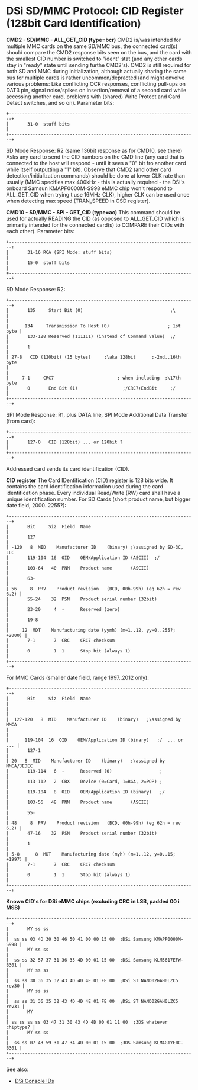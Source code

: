 # DSi SD/MMC Protocol: CID Register (128bit Card Identification)


**CMD2 - SD/MMC - ALL_GET_CID (type=bcr)**
CMD2 is/was intended for multiple MMC cards on the same SD/MMC bus, the
connected card(s) should compare the CMD2 response bits seen on the bus,
and the card with the smallest CID number is switched to \"ident\" stat
(and any other cards stay in \"ready\" state until sending furthe
CMD2\'s).
CMD2 is still required for both SD and MMC during initialization,
although actually sharing the same bus for multiple cards is rather
uncommon/depracted (and might envolve various problems: Like conflicting
OCR responses, conflicting pull-ups on DAT3 pin, signal noise/spikes on
insertion/removal of a second card while accessing another card,
problems with (shared) Write Protect and Card Detect switches, and so
on).
Parameter bits:

```
+-----------------------------------------------------------------------+
|       31-0  stuff bits                                                |
+-----------------------------------------------------------------------+
```

SD Mode Response: R2 (same 136bit response as for CMD10, see there)
Asks any card to send the CID numbers on the CMD line (any card that is
connected to the host will respond - until it sees a \"0\" bit fro
another card while itself outputting a \"1\" bit).
Observe that CMD2 (and other card detection/initialization commands)
should be done at lower CLK rate than usually (MMC specifies max
400kHz - this is actually required - the DSi\'s onboard Samsun
KMAPF0000M-S998 eMMC chip won\'t respond to ALL_GET_CID when trying t
use 16MHz CLK), higher CLK can be used once when detecting max speed
(TRAN_SPEED in CSD register).

**CMD10 - SD/MMC - SPI - GET_CID (type=ac)**
This command should be used for actually READING the CID (as opposed to
ALL_GET_CID which is primarily intended for the connected card(s) to
COMPARE their CIDs with each other).
Parameter bits:

```
+-----------------------------------------------------------------------+
|       31-16 RCA (SPI Mode: stuff bits)                                |
|       15-0  stuff bits                                                |
+-----------------------------------------------------------------------+
```

SD Mode Response: R2:

```
+-----------------------------------------------------------------------+
|       135     Start Bit (0)                                 ;\        
|                                                                       |
|      134     Transmission To Host (0)                      ; 1st byte |
|       133-128 Reserved (111111) (instead of Command value)  ;/        |
|       1                                                               |
| 27-8   CID (120bit) (15 bytes)     ;\aka 128bit      ;-2nd..16th byte 
|                                                                       |
|     7-1     CRC7                        ; when including  ;\17th byte 
|       0       End Bit (1)                 ;/CRC7+EndBit     ;/        |
+-----------------------------------------------------------------------+
```

SPI Mode Response: R1, plus DATA line,
SPI Mode Additional Data Transfer (from card):

```
+-----------------------------------------------------------------------+
|       127-0   CID (128bit) ... or 120bit ?                            |
+-----------------------------------------------------------------------+
```

Addressed card sends its card identification (CID).

**CID register**
The Card IDentification (CID) register is 128 bits wide. It contains the
card identification information used during the card identification
phase. Every individual Read/Write (RW) card shall have a unique
identification number.
For SD Cards (short product name, but bigger date field, 2000..2255?):

```
+-----------------------------------------------------------------------+
|       Bit     Siz  Field  Name                                        |
|       127                                                             |
| -120   8  MID    Manufacturer ID    (binary) ;\assigned by SD-3C, LLC 
|       119-104  16  OID    OEM/Application ID (ASCII)  ;/              |
|       103-64   40  PNM    Product name       (ASCII)                  |
|       63-                                                             |
| 56     8  PRV    Product revision   (BCD, 00h-99h) (eg 62h = rev 6.2) |
|       55-24    32  PSN    Product serial number (32bit)               |
|       23-20     4  -      Reserved (zero)                             |
|       19-8                                                            |
|     12  MDT    Manufacturing date (yymh) (m=1..12, yy=0..255?; +2000) |
|       7-1       7  CRC    CRC7 checksum                               |
|       0         1  1      Stop bit (always 1)                         |
+-----------------------------------------------------------------------+
```

For MMC Cards (smaller date field, range 1997..2012 only):

```
+-----------------------------------------------------------------------+
|       Bit     Siz  Field  Name                                        |
|                                                                       |
|  127-120   8  MID    Manufacturer ID    (binary)   ;\assigned by MMCA 
|                                                                       |
|      119-104  16  OID    OEM/Application ID (binary)   ;/  ... or ... |
|       127-1                                                           |
| 20   8  MID    Manufacturer ID    (binary)   ;\assigned by MMCA/JEDEC 
|       119-114   6  -      Reserved (0)                  ;             |
|       113-112   2  CBX    Device (0=Card, 1=BGA, 2=POP) ;             |
|       119-104   8  OID    OEM/Application ID (binary)   ;/            |
|       103-56   48  PNM    Product name       (ASCII)                  |
|       55-                                                             |
| 48     8  PRV    Product revision   (BCD, 00h-99h) (eg 62h = rev 6.2) |
|       47-16    32  PSN    Product serial number (32bit)               |
|       1                                                               |
| 5-8      8  MDT    Manufacturing date (myh) (m=1..12, y=0..15; +1997) |
|       7-1       7  CRC    CRC7 checksum                               |
|       0         1  1      Stop bit (always 1)                         |
+-----------------------------------------------------------------------+
```


**Known CID\'s for DSi eMMC chips (excluding CRC in LSB, padded 00 i
MSB)**

```
+-----------------------------------------------------------------------+
|       MY ss ss                                                        |
|  ss ss 03 4D 30 30 46 50 41 00 00 15 00  ;DSi Samsung KMAPF0000M-S998 |
|       MY ss ss                                                        |
|  ss ss 32 57 37 31 36 35 4D 00 01 15 00  ;DSi Samsung KLM5617EFW-B301 |
|       MY ss ss                                                        |
|  ss ss 30 36 35 32 43 4D 4D 4E 01 FE 00  ;DSi ST NAND02GAH0LZC5 rev30 |
|       MY ss ss                                                        |
|  ss ss 31 36 35 32 43 4D 4D 4E 01 FE 00  ;DSi ST NAND02GAH0LZC5 rev31 |
|       MY                                                              |
| ss ss ss ss 03 47 31 30 43 4D 4D 00 01 11 00  ;3DS whatever chiptype? |
|       MY ss ss                                                        |
|  ss ss 07 43 59 31 47 34 4D 00 01 15 00  ;3DS Samsung KLM4G1YE0C-B301 |
+-----------------------------------------------------------------------+
```


See also:
- [DSi Console IDs](./dsiconsoleids.md)



